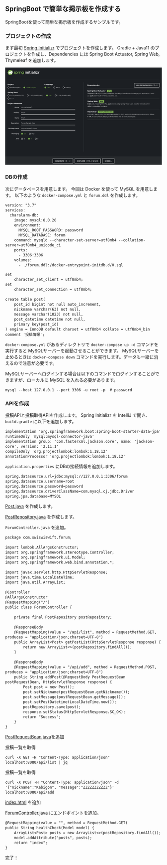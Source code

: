 ## SpringBoot で簡単な掲示板を作成する

SpringBootを使って簡単な掲示板を作成するサンプルです。

### プロジェクトの作成

まず最初 [Spring Initializr](https://start.spring.io/) でプロジェクトを作成します。
Gradle + Java11 のプロジェクトを作成し、Dependencies には Spring Boot Actuator, Spring Web, Thymeleaf を追加します。

![init](image/init.png)


### DBの作成

次にデータベースを用意します。
今回は Docker を使って MySQL を用意します。
以下のような `docker-compose.yml` と `forum.ddl` を作成します。

``` 
version: "3.7"
services:
  charalarm-db:
    image: mysql:8.0.20
    environment:
      MYSQL_ROOT_PASSWORD: password
      MYSQL_DATABASE: forum
    command: mysqld --character-set-server=utf8mb4 --collation-server=utf8mb4_unicode_ci
    ports:
      - 3306:3306
    volumes:
      - ./forum.ddl:/docker-entrypoint-initdb.d/0.sql
```

```
set
    character_set_client = utf8mb4;
set
    character_set_connection = utf8mb4;

create table post(
    post_id bigint not null auto_increment,
    nickname varchar(63) not null,
    message varchar(1023) not null,
    post_datetime datetime not null,
    primary key(post_id)
) engine = InnoDB default charset = utf8mb4 collate = utf8mb4_bin comment '投稿情報';
```

`docker-compose.yml` があるディレクトリで `docker-compose up -d` コマンドを実行すると MySQLサーバーを起動させることができます。
MySQLサーバーを止めるときは `docker-compose down` コマンドを実行します。データも一緒に消えるので注意が必要です。

MySQLサーバーへログインする場合は以下のコマンドでログインすることができますが、ローカルに MySQL を入れる必要があります。

```
mysql --host 127.0.0.1 --port 3306 -u root -p  # password
```


### APIを作成

投稿APIと投稿取得APIを作成します。 
Spring Initializr を IntelliJ で開き、`build.gradle` に以下を追加します。

```
implementation 'org.springframework.boot:spring-boot-starter-data-jpa'
runtimeOnly 'mysql:mysql-connector-java'
implementation group: 'com.fasterxml.jackson.core', name: 'jackson-core', version: '2.11.1'
compileOnly 'org.projectlombok:lombok:1.18.12'
annotationProcessor 'org.projectlombok:lombok:1.18.12'
```

`application.properties` にDBの接続情報を追加します。

```
spring.datasource.url=jdbc:mysql://127.0.0.1:3306/forum
spring.datasource.username=root
spring.datasource.password=password
spring.datasource.driverClassName=com.mysql.cj.jdbc.Driver
spring.jpa.database=MYSQL
```



[Post.java](https://github.com/takoikatakotako/spring-forum-sample/blob/master/src/main/java/com/swiswiswift/forum/Post.java) を作成します。


[PostRepository.java](https://github.com/takoikatakotako/spring-forum-sample/blob/master/src/main/java/com/swiswiswift/forum/PostRepository.java) を作成します。


`ForumController.java` を追加。

```
package com.swiswiswift.forum;

import lombok.AllArgsConstructor;
import org.springframework.stereotype.Controller;
import org.springframework.ui.Model;
import org.springframework.web.bind.annotation.*;

import javax.servlet.http.HttpServletResponse;
import java.time.LocalDateTime;
import java.util.ArrayList;

@Controller
@AllArgsConstructor
@RequestMapping("/")
public class ForumController {

    private final PostRepository postRepository;

    @ResponseBody
    @RequestMapping(value = "/api/list", method = RequestMethod.GET, produces = "application/json;charset=UTF-8")
    public ArrayList<Post> getPostList(HttpServletResponse response) {
        return new ArrayList<>(postRepository.findAll());
    }

    @ResponseBody
    @RequestMapping(value = "/api/add", method = RequestMethod.POST, produces = "application/json;charset=UTF-8")
    public String addPost(@RequestBody PostRequestBean postRequestBean, HttpServletResponse response) {
        Post post = new Post();
        post.setNickname(postRequestBean.getNickname());
        post.setMessage(postRequestBean.getMessage());
        post.setPostDatetime(LocalDateTime.now());
        postRepository.save(post);
        response.setStatus(HttpServletResponse.SC_OK);
        return "Success";
    }
}
```



[PostRequestBean.java](https://github.com/takoikatakotako/spring-forum-sample/blob/master/src/main/java/com/swiswiswift/forum/PostRequestBean.java)を追加



投稿一覧を取得

```
curl -X GET -H "Content-Type: application/json" localhost:8080/api/list | jq
```

投稿一覧を取得


```
curl -X POST -H "Content-Type: application/json" -d '{"nickname":"Kabigon", "message":"ZZZZZZZZZZZ"}' localhost:8080/api/add
```


[index.html](https://github.com/takoikatakotako/spring-forum-sample/blob/master/src/main/resources/templates/index.html) を追加


[ForumController.java](https://github.com/takoikatakotako/spring-forum-sample/blob/master/src/main/java/com/swiswiswift/forum/ForumController.java) にエンドポイントを追加。


```
@RequestMapping(value = "", method = RequestMethod.GET)
public String healthCheck(Model model) {
    ArrayList<Post> posts = new ArrayList<>(postRepository.findAll());
    model.addAttribute("posts", posts);
    return "index";
}
```


完了！